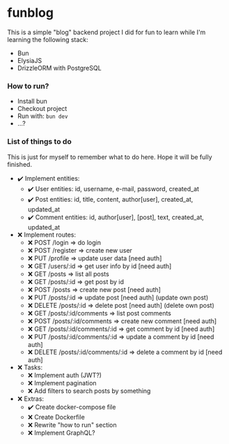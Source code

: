 # funblog

This is a simple "blog" backend project I did for fun to learn while I'm learning the following stack:

- Bun
- ElysiaJS
- DrizzleORM with PostgreSQL

### How to run?

- Install bun
- Checkout project
- Run with: ```bun dev```
- ...?


### List of things to do

This is just for myself to remember what to do here. Hope it will be fully finished.

- ✔️ Implement entities:
    - ✔️ User entities: id, username, e-mail, password, created_at
    - ✔️ Post entities: id, title, content, author[user], created_at, updated_at
    - ✔️ Comment entities: id, author[user], [post], text, created_at, updated_at
- ❌ Implement routes:
    - ❌ POST /login => do login
    - ❌ POST /register => create new user
    - ❌ PUT /profile => update user data [need auth]
    - ❌ GET /users/:id => get user info by id [need auth]
    - ❌ GET /posts => list all posts
    - ❌ GET /posts/:id => get post by id
    - ❌ POST /posts => create new post [need auth]
    - ❌ PUT /posts/:id => update post [need auth] (update own post)
    - ❌ DELETE /posts/:id => delete post [need auth] (delete own post)
    - ❌ GET /posts/:id/comments => list post comments
    - ❌ POST /posts/:id/comments => create new comment [need auth]
    - ❌ GET /posts/:id/comments/:id => get comment by id [need auth]
    - ❌ PUT /posts/:id/comments/:id => update a comment by id [need auth]
    - ❌ DELETE /posts/:id/comments/:id => delete a comment by id [need auth]
- ❌ Tasks:
    - ❌ Implement auth (JWT?)
    - ❌ Implement pagination
    - ❌ Add filters to search posts by something
- ❌ Extras:
    - ✔️ Create docker-compose file
    - ❌ Create Dockerfile
    - ❌ Rewrite "how to run" section
    - ❌ Implement GraphQL?
